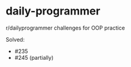 # daily-programmer
r/dailyprogrammer challenges for OOP practice

Solved:
* #235
* #245 (partially)

